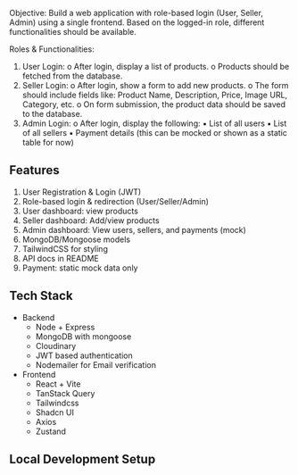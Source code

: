Objective:
Build a web application with role-based login (User, Seller, Admin) using a single frontend. Based on the
logged-in role, different functionalities should be available.

Roles & Functionalities:

1. User Login:
   o After login, display a list of products.
   o Products should be fetched from the database.
2. Seller Login:
   o After login, show a form to add new products.
   o The form should include fields like: Product Name, Description, Price, Image URL,
   Category, etc.
   o On form submission, the product data should be saved to the database.
3. Admin Login:
   o After login, display the following:
   ▪ List of all users
   ▪ List of all sellers
   ▪ Payment details (this can be mocked or shown as a static table for now)

## Features

1. User Registration & Login (JWT)
2. Role-based login & redirection (User/Seller/Admin)
3. User dashboard: view products
4. Seller dashboard: Add/view products
5. Admin dashboard: View users, sellers, and payments (mock)
6. MongoDB/Mongoose models
7. TailwindCSS for styling
8. API docs in README
9. Payment: static mock data only

## Tech Stack

- Backend
  - Node + Express
  - MongoDB with mongoose
  - Cloudinary
  - JWT based authentication
  - Nodemailer for Email verification
- Frontend
  - React + Vite
  - TanStack Query
  - Tailwindcss
  - Shadcn UI
  - Axios
  - Zustand

## Local Development Setup
